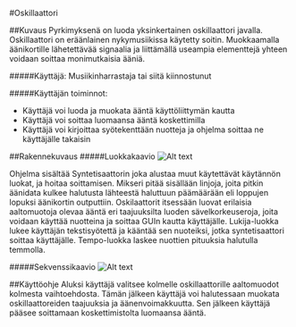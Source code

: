 #Oskillaattori

##Kuvaus
Pyrkimyksenä on luoda yksinkertainen oskillaattori javalla. Oskillaattori on eräänlainen nykymusiikissa käytetty soitin. 
Muokkaamalla äänikortille lähetettävää signaalia ja liittämällä useampia elementtejä yhteen voidaan soittaa monimutkaisia ääniä.

#####Käyttäjä:
Musiikinharrastaja tai siitä kiinnostunut

#####Käyttäjän toiminnot:
- Käyttäjä voi luoda ja muokata ääntä käyttöliittymän kautta
- Käyttäjä voi soittaa luomaansa ääntä koskettimilla
- Käyttäjä voi kirjoittaa syötekenttään nuotteja ja ohjelma soittaa ne käyttäjälle takaisin

##Rakennekuvaus
#####Luokkakaavio
![Alt text](Luokkakaavio.png "Luokkakaavio")

Ohjelma sisältää Syntetisaattorin joka alustaa muut käytettävät käytännön luokat, ja hoitaa 
soittamisen. Mikseri pitää sisällään linjoja, joita pitkin äänidata kulkee halutusta lähteestä
haluttuun päämäärään eli loppujen lopuksi äänikortin outputtiin. Oskilaattorit itsessään luovat
erilaisia aaltomuotoja olevaa ääntä eri taajuuksilta luoden sävelkorkeuseroja, joita voidaan käyttää nuotteina ja soittaa GUIn kautta käyttäjälle. 
Lukija-luokka lukee käyttäjän tekstisyötettä ja kääntää sen nuoteiksi, jotka syntetisaattori soittaa käyttäjälle. Tempo-luokka laskee nuottien pituuksia halutulla temmolla.

#####Sekvenssikaavio
![Alt text](Sekvenssikaavio.png "Sekvenssikaavio")

##Käyttöohje
Aluksi käyttäjä valitsee kolmelle oskillaattorille aaltomuodot kolmesta vaihtoehdosta.
Tämän jälkeen käyttäjä voi halutessaan muokata oskillaattoreiden taajuuksia ja äänenvoimakkuutta. Sen jälkeen käyttäjä pääsee soittamaan koskettimistolta luomaansa ääntä.
